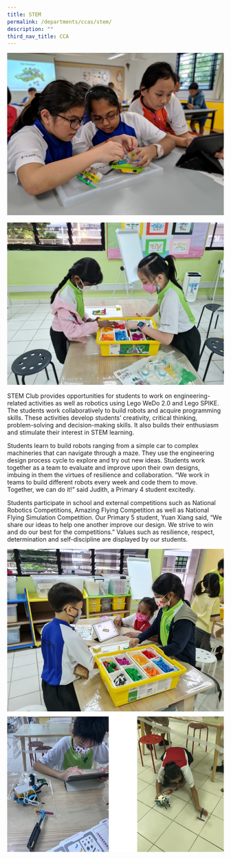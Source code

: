 ```yaml
---
title: STEM
permalink: /departments/ccas/stem/
description: ""
third_nav_title: CCA
---
```

![](/images/photo1.jpg)

![](/images/STEm-1536x1152.jpg)

<p>STEM Club provides opportunities for students to work on engineering-related activities as well as robotics using Lego WeDo 2.0 and Lego SPIKE. The students work collaboratively to build robots and acquire programming skills. These activities develop students&rsquo; creativity, critical thinking, problem-solving and decision-making skills. It also builds their enthusiasm and stimulate their interest in STEM learning.</p>
<p>Students learn to build robots ranging from a simple car to complex machineries that can navigate through a maze. They use the engineering design process cycle to explore and try out new ideas. Students work together as a team to evaluate and improve upon their own designs, imbuing in them the virtues of resilience and collaboration. &ldquo;We work in teams to build different robots every week and code them to move. Together, we can do it!&rdquo; said Judith, a Primary 4 student excitedly.</p>
<p>Students participate in school and external competitions such as National Robotics Competitions, Amazing Flying Competition as well as National Flying Simulation Competition. Our Primary 5 student, Yuan Xiang said, &ldquo;We share our ideas to help one another improve our design. We strive to win and do our best for the competitions.&rdquo; Values such as resilience, respect, determination and self-discipline are displayed by our students.</p>

![](/images/stem.jpg)
